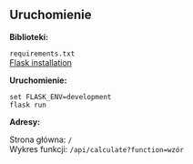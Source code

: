 ## Uruchomienie

**Biblioteki:**<br />

`requirements.txt` <br />
[Flask installation](https://flask.palletsprojects.com/en/2.0.x/installation/#install-flask)<br />

**Uruchomienie:**<br />

`set FLASK_ENV=development` <br />
`flask run`

**Adresy:**<br />

Strona główna: `/` <br />
Wykres funkcji: `/api/calculate?function=wzór` <br />
